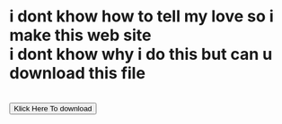 <!DOCTYPE html>
<html lang="en">
<head>
    <meta charset="UTF-8">
    <meta http-equiv="X-UA-Compatible" content="IE=edge">
    <meta name="viewport" content="width=device-width, initial-scale=1.0">
    <title>i love u </title>
</head>
<body>
    <h1>i dont khow how to tell my love so i make this web site <br>
    i dont khow why i do this but can u download this file </h1> <br> 
    <a href="secret.txt" download><button>Klick Here To download</button></a>
</body>
</html>

